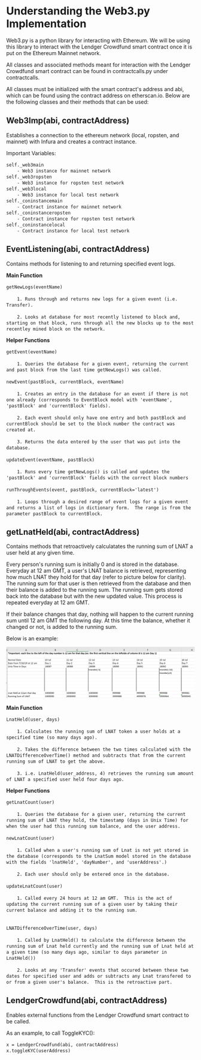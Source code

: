 # Understanding the Web3.py Implementation

Web3.py is a python library for interacting with Ethereum.  We will be using this library to interact with the Lendger Crowdfund smart contract once it is put on the Ethereum Mainnet network.

All classes and associated methods meant for interaction with the Lendger Crowdfund smart contract can be found in contractcalls.py under contractcalls.

All classes must be initialized with the smart contract's address and abi, which can be found using the contract address on etherscan.io.  Below are the following classes and their methods that can be used:

## Web3Imp(abi, contractAddress)

Establishes a connection to the ethereum network (local, ropsten, and mainnet) with Infura and creates a contract instance.

Important Variables:

    self._web3main
        - Web3 instance for mainnet network
    self._web3ropsten
        - Web3 instance for ropsten test network
    self._web3local
        - Web3 instance for local test network
    self._coninstancemain
        - Contract instance for mainnet network 
    self._coninstanceropsten
        - Contract instance for ropsten test network
    self._coninstancelocal
        - Contract instance for local test network

## EventListening(abi, contractAddress)

Contains methods for listening to and returning specified event logs.

**Main Function**

    getNewLogs(eventName)

        1. Runs through and returns new logs for a given event (i.e. Transfer).

        2. Looks at database for most recently listened to block and, starting on that block, runs through all the new blocks up to the most recentley mined block on the network.

**Helper Functions**

    getEvent(eventName)

        1. Queries the database for a given event, returning the current and past block from the last time getNewLogs() was called.

    newEvent(pastBlock, currentBlock, eventName)

        1. Creates an entry in the database for an event if there is not one already (corresponds to EventBlock model with 'eventName', 'pastBlock' and 'currentBlock' fields).

        2. Each event should only have one entry and both pastBlock and currentBlock should be set to the block number the contract was created at.

        3. Returns the data entered by the user that was put into the database.

    updateEvent(eventName, pastBlock)

        1. Runs every time getNewLogs() is called and updates the 'pastBlock' and 'currentBlock' fields with the correct block numbers

    runThroughEvents(event, pastBlock, currentBlock='latest')

        1. Loops through a desired range of event logs for a given event and returns a list of logs in dictionary form.  The range is from the parameter pastBlock to currentBlock.

## getLnatHeld(abi, contractAddress)

Contains methods that retroactively calculatates the running sum of LNAT a user held at any given time.

Every person's running sum is initially 0 and is stored in the database.  Everyday at 12 am GMT, a user's LNAT balance is retrieved, representing how much LNAT they hold for that day (refer to picture below for clarity).  The running sum for that user is then retrieved from the database and then their balance is added to the running sum.  The running sum gets stored back into the database but with the new updated value.  This process is repeated everyday at 12 am GMT.

If their balance changes that day, nothing will happen to the current running sum until 12 am GMT the following day.  At this time the balance, whether it changed or not, is added to the running sum.

Below is an example:

![](sampleUser.png)

**Main Function**

    LnatHeld(user, days)

        1. Calculates the running sum of LNAT token a user holds at a specified time (so many days ago).

        2. Takes the difference between the two times calculated with the LNATDifferenceOverTime() method and subtracts that from the current running sum of LNAT to get the above.

        3. i.e. LnatHeld(user_address, 4) retrieves the running sum amount of LNAT a specified user held four days ago. 

**Helper Functions**

    getLnatCount(user)

        1. Queries the database for a given user, returning the current running sum of LNAT they hold, the timestamp (days in Unix Time) for when the user had this running sum balance, and the user address. 

    newLnatCount(user)

        1. Called when a user's running sum of Lnat is not yet stored in the database (corresponds to the LnatSum model stored in the database with the fields 'lnatHeld', 'dayNumber', and 'userAddress'.)

        2. Each user should only be entered once in the database.

    updateLnatCount(user)

        1. Called every 24 hours at 12 am GMT.  This is the act of updating the current running sum of a given user by taking their current balance and adding it to the running sum.


    LNATDifferenceOverTime(user, days)

        1. Called by LnatHeld() to calculate the difference between the running sum of Lnat held currently and the running sum of Lnat held at a given time (so many days ago, similar to days parameter in LnatHeld())

        2. Looks at any 'Transfer' events that occured between these two dates for specified user and adds or subtracts any Lnat transfered to or from a given user's balance.  This is the retroactive part.  

 

## LendgerCrowdfund(abi, contractAddress)

Enables external functions from the Lendger Crowdfund smart contract to be called.  

As an example, to call ToggleKYC():

    x = LendgerCrowdfund(abi, contractAddress)
    x.toggleKYC(userAddress)





